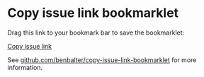 # Copy issue link bookmarklet

Drag this link to your bookmark bar to save the bookmarklet:

<a href='javascript:(function(){var a,b,c;a=document.createElement("textarea"),b=document.querySelector("h1.gh-header-title").children[0].textContent.trim(),c=window.location.href,a.value="["+b+"]("+c+")",document.body.appendChild(a),a.select(),document.execCommand("copy"),a.remove()}).call(this);'>Copy issue link</a>

See [github.com/benbalter/copy-issue-link-bookmarklet](https://github.com/benbalter/copy-issue-link-bookmarklet) for more information.
